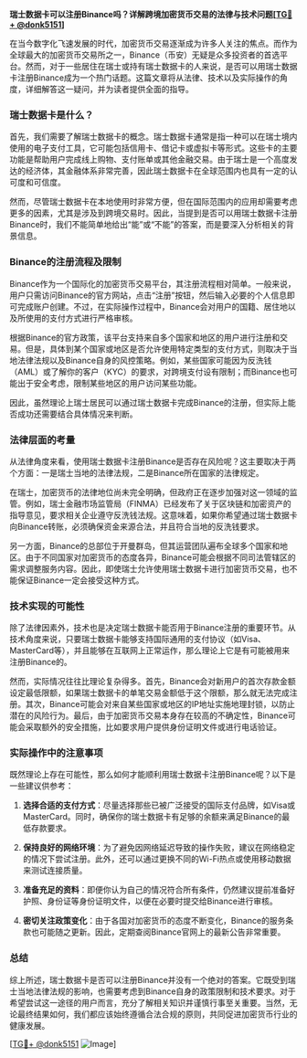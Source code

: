 **瑞士数据卡可以注册Binance吗？详解跨境加密货币交易的法律与技术问题[[TG💪+ @donk5151](https://t.me/s/donk5151)]**

在当今数字化飞速发展的时代，加密货币交易逐渐成为许多人关注的焦点。而作为全球最大的加密货币交易所之一，Binance（币安）无疑是众多投资者的首选平台。然而，对于一些居住在瑞士或持有瑞士数据卡的人来说，是否可以用瑞士数据卡注册Binance成为一个热门话题。这篇文章将从法律、技术以及实际操作的角度，详细解答这一疑问，并为读者提供全面的指导。

### 瑞士数据卡是什么？

首先，我们需要了解瑞士数据卡的概念。瑞士数据卡通常是指一种可以在瑞士境内使用的电子支付工具，它可能包括信用卡、借记卡或虚拟卡等形式。这些卡的主要功能是帮助用户完成线上购物、支付账单或其他金融交易。由于瑞士是一个高度发达的经济体，其金融体系非常完善，因此瑞士数据卡在全球范围内也具有一定的认可度和可信度。

然而，尽管瑞士数据卡在本地使用时非常方便，但在国际范围内的应用却需要考虑更多的因素，尤其是涉及到跨境交易时。因此，当提到是否可以用瑞士数据卡注册Binance时，我们不能简单地给出“能”或“不能”的答案，而是要深入分析相关的背景信息。

### Binance的注册流程及限制

Binance作为一个国际化的加密货币交易平台，其注册流程相对简单。一般来说，用户只需访问Binance的官方网站，点击“注册”按钮，然后输入必要的个人信息即可完成账户创建。不过，在实际操作过程中，Binance会对用户的国籍、居住地以及所使用的支付方式进行严格审核。

根据Binance的官方政策，该平台支持来自多个国家和地区的用户进行注册和交易。但是，具体到某个国家或地区是否允许使用特定类型的支付方式，则取决于当地法律法规以及Binance自身的风控策略。例如，某些国家可能因为反洗钱（AML）或了解你的客户（KYC）的要求，对跨境支付设有限制；而Binance也可能出于安全考虑，限制某些地区的用户访问某些功能。

因此，虽然理论上瑞士居民可以通过瑞士数据卡完成Binance的注册，但实际上能否成功还需要结合具体情况来判断。

### 法律层面的考量

从法律角度来看，使用瑞士数据卡注册Binance是否存在风险呢？这主要取决于两个方面：一是瑞士当地的法律法规，二是Binance所在国家的法律规定。

在瑞士，加密货币的法律地位尚未完全明确，但政府正在逐步加强对这一领域的监管。例如，瑞士金融市场监管局（FINMA）已经发布了关于区块链和加密资产的指导意见，要求相关企业遵守反洗钱法规。这意味着，如果你希望通过瑞士数据卡向Binance转账，必须确保资金来源合法，并且符合当地的反洗钱要求。

另一方面，Binance的总部位于开曼群岛，但其运营团队遍布全球多个国家和地区。由于不同国家对加密货币的态度各异，Binance可能会根据不同司法管辖区的需求调整服务内容。因此，即使瑞士允许使用瑞士数据卡进行加密货币交易，也不能保证Binance一定会接受这种方式。

### 技术实现的可能性

除了法律因素外，技术也是决定瑞士数据卡能否用于Binance注册的重要环节。从技术角度来说，只要瑞士数据卡能够支持国际通用的支付协议（如Visa、MasterCard等），并且能够在互联网上正常运作，那么理论上它是有可能被用来注册Binance的。

然而，实际情况往往比理论复杂得多。首先，Binance会对新用户的首次存款金额设定最低限额，如果瑞士数据卡的单笔交易金额低于这个限额，那么就无法完成注册。其次，Binance可能会对来自某些国家或地区的IP地址实施地理封锁，以防止潜在的风险行为。最后，由于加密货币交易本身存在较高的不确定性，Binance可能会采取额外的安全措施，比如要求用户提供身份证明文件或进行电话验证。

### 实际操作中的注意事项

既然理论上存在可能性，那么如何才能顺利用瑞士数据卡注册Binance呢？以下是一些建议供参考：

1. **选择合适的支付方式**：尽量选择那些已被广泛接受的国际支付品牌，如Visa或MasterCard。同时，确保你的瑞士数据卡有足够的余额来满足Binance的最低存款要求。
   
2. **保持良好的网络环境**：为了避免因网络延迟导致的操作失败，建议在网络稳定的情况下尝试注册。此外，还可以通过更换不同的Wi-Fi热点或使用移动数据来测试连接质量。

3. **准备充足的资料**：即便你认为自己的情况符合所有条件，仍然建议提前准备好护照、身份证等身份证明文件，以便在必要时提交给Binance进行审核。

4. **密切关注政策变化**：由于各国对加密货币的态度不断变化，Binance的服务条款也可能随之更新。因此，定期查阅Binance官网上的最新公告非常重要。

### 总结

综上所述，瑞士数据卡是否可以注册Binance并没有一个绝对的答案。它既受到瑞士当地法律法规的影响，也需要考虑到Binance自身的政策限制和技术要求。对于希望尝试这一途径的用户而言，充分了解相关知识并谨慎行事至关重要。当然，无论最终结果如何，我们都应该始终遵循合法合规的原则，共同促进加密货币行业的健康发展。

[[TG💪+ @donk5151](https://t.me/s/donk5151) ![Image](https://i.postimg.cc/rwNCRYN7/Snipaste-2025-04-30-17-27-05.png)]